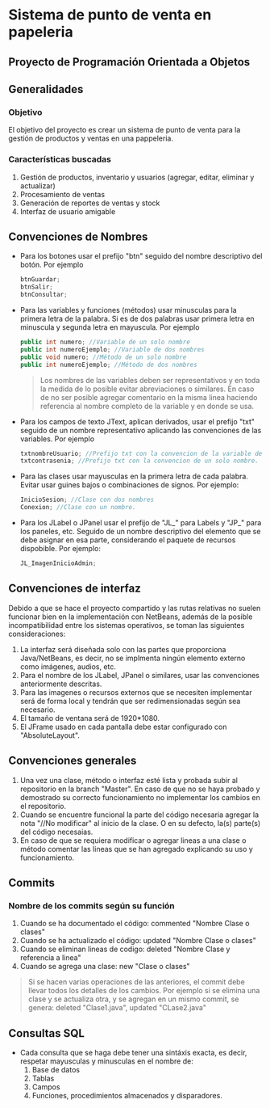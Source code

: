# Sistema de punto de venta en papeleria 
## Proyecto de Programación Orientada a Objetos
## Generalidades

### Objetivo
El objetivo del proyecto es crear un sistema de punto de venta para la gestión de productos y ventas en una pappeleria.

### Características buscadas
1. Gestión de productos, inventario y usuarios (agregar, editar, eliminar y actualizar)
3. Procesamiento de ventas
4. Generación de reportes de ventas y stock
6. Interfaz de usuario amigable

## Convenciones de Nombres
- Para los botones usar el prefijo "btn" seguido del nombre descriptivo del botón. Por ejemplo
    ```java
    btnGuardar;
    btnSalir;
    btnConsultar;
    ```
- Para las variables y funciones (métodos) usar minusculas para la primera letra de la palabra. Si es de dos palabras usar primera letra en minuscula y segunda letra en mayuscula. Por ejemplo
    ```java
    public int numero; //Variable de un solo nombre
    public int numeroEjemplo; //Variable de dos nombres
    public void numero; //Método de un solo nombre 
    public int numeroEjemplo; //Método de dos nombres
    ```
  > Los nombres de las variables deben ser representativos y en toda la medida de lo posible evitar abreviaciones o similares. En caso de no ser posible agregar
  > comentario en la misma linea haciendo referencia al nombre completo de la variable y en donde se usa.
-  Para los campos de texto JText, aplican derivados, usar el prefijo "txt" seguido de un nombre representativo aplicando las convenciones de las variables. Por ejemplo
    ```java
    txtnombreUsuario; //Prefijo txt con la convencion de la variable de dos nombres
    txtcontrasenia; //Prefijo txt con la convencion de un solo nombre.
    ```
-  Para las clases usar mayusculas en la primera letra de cada palabra. Evitar usar guines bajos o combinaciones de signos. Por ejemplo:
    ```java
    InicioSesion; //Clase con dos nombres
    Conexion; //Clase con un nombre.
    ```
-  Para los JLabel o JPanel usar el prefijo de "JL_" para Labels y "JP_" para los paneles, etc. Seguido de un nombre descriptivo del elemento que se debe asignar en esa parte, considerando el paquete de recursos dispobible. Por ejemplo:
    ```java
    JL_ImagenInicioAdmin; 
    ```

## Convenciones de interfaz
Debido a que se hace el proyecto compartido y las rutas relativas no suelen funcionar bien en la implementación con NetBeans, además de la posible incompatibilidad entre
los sistemas operativos, se toman las siguientes consideraciones:
1. La interfaz será diseñada solo con las partes que proporciona Java/NetBeans, es decir, no se implmenta ningún elemento externo como imágenes, audios, etc.
2. Para el nombre de los JLabel, JPanel o similares, usar las convenciones anteriormente descritas.
3. Para las imagenes o recursos externos que se necesiten implementar será de forma local y tendrán que ser redimensionadas según sea necesario.
4. El tamaño de ventana será de 1920*1080.
5. El JFrame usado en cada pantalla debe estar configurado con "AbsoluteLayout".

## Convenciones generales
1. Una vez una clase, método o interfaz esté lista y probada subir al repositorio en la branch "Master". En caso de que no se haya probado y demostrado su correcto funcionamiento no implementar los cambios en el repositorio.
2. Cuando se encuentre funcional la parte del código necesaria agregar la nota "//No modificar" al inicio de la clase. O en su defecto, la(s) parte(s) del código necesaias.
3. En caso de que se requiera modificar o agregar lineas a una clase o método comentar las lineas que se han agregado explicando su uso y funcionamiento.

## Commits
### Nombre de los commits según su función
1. Cuando se ha documentado el código: commented "Nombre Clase o clases"
2. Cuando se ha actualizado el código: updated "Nombre Clase o clases"
3. Cuando se eliminan lineas de codigo: deleted "Nombre Clase y referencia a linea"
4. Cuando se agrega una clase: new "Clase o clases"

> Si se hacen varias operaciones de las anteriores, el commit debe llevar todos los detalles de los cambios. Por ejemplo si se elimina una clase y se actualiza otra, y se agregan en un mismo commit, se genera: deleted "Clase1.java", updated "CLase2.java"

## Consultas SQL
- Cada consulta que se haga debe tener una sintáxis exacta, es decir, respetar mayusculas y minusculas en el nombre de:
  1. Base de datos
  2. Tablas
  3. Campos
  4. Funciones, procedimientos almacenados y disparadores.















